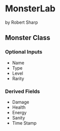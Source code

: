 # MonsterLab
by Robert Sharp

## Monster Class
### Optional Inputs
- Name
- Type
- Level
- Rarity

### Derived Fields
- Damage
- Health
- Energy
- Sanity
- Time Stamp
